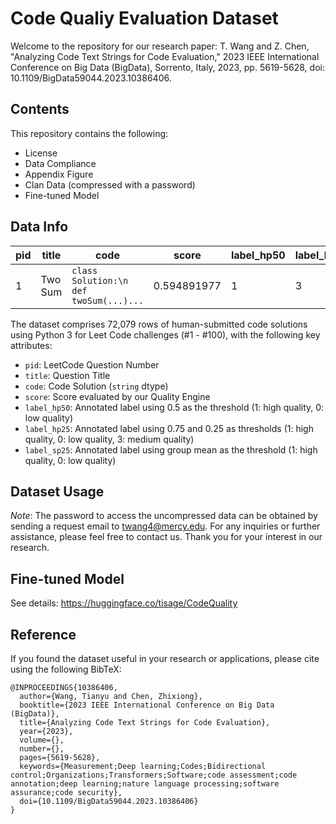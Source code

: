 # Code Qualiy Evaluation Dataset
Welcome to the repository for our research paper: T. Wang and Z. Chen, "Analyzing Code Text Strings for Code Evaluation," 2023 IEEE International Conference on Big Data (BigData), Sorrento, Italy, 2023, pp. 5619-5628, doi: 10.1109/BigData59044.2023.10386406.

## Contents
This repository contains the following:

- License
- Data Compliance
- Appendix Figure
- Clan Data (compressed with a password)
- Fine-tuned Model

## Data Info

| pid | title     | code                                        | score         | label_hp50 | label_hp25 | label_sp25 |
|-----|-----------|---------------------------------------------|---------------|------------|------------|------------|
| 1   | Two Sum   | ```class Solution:\n def twoSum(...)...``` | 0.594891977   | 1          | 3          | 0          |

The dataset comprises 72,079 rows of human-submitted code solutions using Python 3 for Leet Code challenges (#1 - #100), with the following key attributes:
- `pid`: LeetCode Question Number
- `title`: Question Title
- `code`: Code Solution (`string` dtype)
- `score`: Score evaluated by our Quality Engine
- `label_hp50`: Annotated label using 0.5 as the threshold (1: high quality, 0: low quality)
- `label_hp25`: Annotated label using 0.75 and 0.25 as thresholds (1: high quality, 0: low quality, 3: medium quality)
- `label_sp25`: Annotated label using group mean as the threshold (1: high quality, 0: low quality)

## Dataset Usage
*Note*: The password to access the uncompressed data can be obtained by sending a request email to twang4@mercy.edu. For any inquiries or further assistance, please feel free to contact us. Thank you for your interest in our research.

## Fine-tuned Model
See details:
https://huggingface.co/tisage/CodeQuality

## Reference
If you found the dataset useful in your research or applications, please cite using the following BibTeX:
```
@INPROCEEDINGS{10386406,
  author={Wang, Tianyu and Chen, Zhixiong},
  booktitle={2023 IEEE International Conference on Big Data (BigData)}, 
  title={Analyzing Code Text Strings for Code Evaluation}, 
  year={2023},
  volume={},
  number={},
  pages={5619-5628},
  keywords={Measurement;Deep learning;Codes;Bidirectional control;Organizations;Transformers;Software;code assessment;code annotation;deep learning;nature language processing;software assurance;code security},
  doi={10.1109/BigData59044.2023.10386406}
}
```
